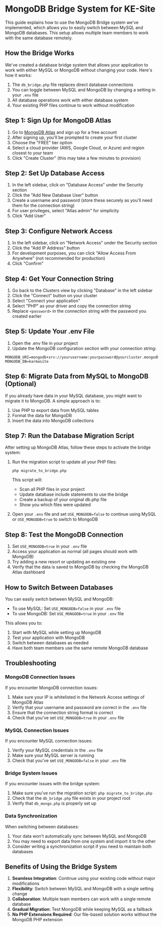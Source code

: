 # MongoDB Bridge System for KE-Site

This guide explains how to use the MongoDB Bridge system we've implemented, which allows you to easily switch between MySQL and MongoDB databases. This setup allows multiple team members to work with the same database remotely.

## How the Bridge Works

We've created a database bridge system that allows your application to work with either MySQL or MongoDB without changing your code. Here's how it works:

1. The `db_bridge.php` file replaces direct database connections
2. You can toggle between MySQL and MongoDB by changing a setting in your `.env` file
3. All database operations work with either database system
4. Your existing PHP files continue to work without modification

## Step 1: Sign Up for MongoDB Atlas

1. Go to [MongoDB Atlas](https://www.mongodb.com/cloud/atlas) and sign up for a free account
2. After signing up, you'll be prompted to create your first cluster
3. Choose the "FREE" tier option
4. Select a cloud provider (AWS, Google Cloud, or Azure) and region closest to your team
5. Click "Create Cluster" (this may take a few minutes to provision)

## Step 2: Set Up Database Access

1. In the left sidebar, click on "Database Access" under the Security section
2. Click the "Add New Database User" button
3. Create a username and password (store these securely as you'll need them for the connection string)
4. For user privileges, select "Atlas admin" for simplicity
5. Click "Add User"

## Step 3: Configure Network Access

1. In the left sidebar, click on "Network Access" under the Security section
2. Click the "Add IP Address" button
3. For development purposes, you can click "Allow Access From Anywhere" (not recommended for production)
4. Click "Confirm"

## Step 4: Get Your Connection String

1. Go back to the Clusters view by clicking "Database" in the left sidebar
2. Click the "Connect" button on your cluster
3. Select "Connect your application"
4. Select "PHP" as your driver and copy the connection string
5. Replace `<password>` in the connection string with the password you created earlier

## Step 5: Update Your .env File

1. Open the .env file in your project
2. Update the MongoDB configuration section with your connection string:
```
MONGODB_URI=mongodb+srv://yourusername:yourpassword@yourcluster.mongodb.net/
MONGODB_DB=karmasite
```

## Step 6: Migrate Data from MySQL to MongoDB (Optional)

If you already have data in your MySQL database, you might want to migrate it to MongoDB. A simple approach is to:

1. Use PHP to export data from MySQL tables
2. Format the data for MongoDB
3. Insert the data into MongoDB collections

## Step 7: Run the Database Migration Script

After setting up MongoDB Atlas, follow these steps to activate the bridge system:

1. Run the migration script to update all your PHP files:
   ```
   php migrate_to_bridge.php
   ```
   This script will:
   - Scan all PHP files in your project
   - Update database include statements to use the bridge
   - Create a backup of your original db.php file
   - Show you which files were updated

2. Open your `.env` file and set `USE_MONGODB=false` to continue using MySQL or `USE_MONGODB=true` to switch to MongoDB

## Step 8: Test the MongoDB Connection

1. Set `USE_MONGODB=true` in your `.env` file
2. Access your application as normal (all pages should work with MongoDB)
3. Try adding a new resort or updating an existing one
4. Verify that the data is saved to MongoDB by checking the MongoDB Atlas dashboard

## How to Switch Between Databases

You can easily switch between MySQL and MongoDB:

- To use MySQL: Set `USE_MONGODB=false` in your `.env` file
- To use MongoDB: Set `USE_MONGODB=true` in your `.env` file

This allows you to:
1. Start with MySQL while setting up MongoDB
2. Test your application with MongoDB
3. Switch between databases as needed
4. Have both team members use the same remote MongoDB database

## Troubleshooting

### MongoDB Connection Issues

If you encounter MongoDB connection issues:

1. Make sure your IP is whitelisted in the Network Access settings of MongoDB Atlas
2. Verify that your username and password are correct in the `.env` file
3. Ensure that the connection string format is correct
4. Check that you've set `USE_MONGODB=true` in your `.env` file

### MySQL Connection Issues

If you encounter MySQL connection issues:

1. Verify your MySQL credentials in the `.env` file
2. Make sure your MySQL server is running
3. Check that you've set `USE_MONGODB=false` in your `.env` file

### Bridge System Issues

If you encounter issues with the bridge system:

1. Make sure you've run the migration script: `php migrate_to_bridge.php`
2. Check that the `db_bridge.php` file exists in your project root
3. Verify that `db_mongo.php` is properly set up

### Data Synchronization

When switching between databases:

1. Your data won't automatically sync between MySQL and MongoDB
2. You may need to export data from one system and import it to the other
3. Consider writing a synchronization script if you need to maintain both databases

## Benefits of Using the Bridge System

1. **Seamless Integration**: Continue using your existing code without major modifications
2. **Flexibility**: Switch between MySQL and MongoDB with a single setting change
3. **Collaboration**: Multiple team members can work with a single remote database
4. **Gradual Migration**: Test MongoDB while keeping MySQL as a fallback
5. **No PHP Extensions Required**: Our file-based solution works without the MongoDB PHP extension